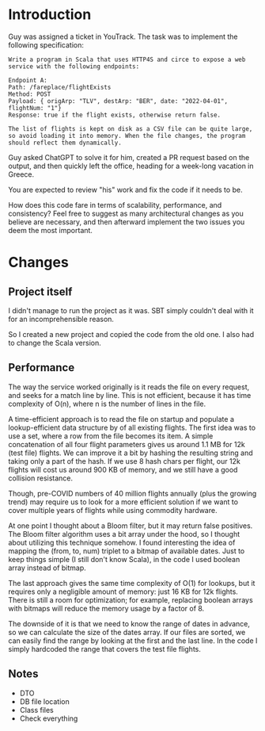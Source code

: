 # Introduction

Guy was assigned a ticket in YouTrack. The task was to implement the following specification:

```
Write a program in Scala that uses HTTP4S and circe to expose a web service with the following endpoints:

Endpoint A:
Path: /fareplace/flightExists
Method: POST
Payload: { origArp: "TLV", destArp: "BER", date: "2022-04-01", flightNum: "1"}
Response: true if the flight exists, otherwise return false.

The list of flights is kept on disk as a CSV file can be quite large, so avoid loading it into memory. When the file changes, the program should reflect them dynamically. 
```

Guy asked ChatGPT to solve it for him, created a PR request based on the output, and then quickly left the office,
heading for a week-long vacation in Greece.

You are expected to review "his" work and fix the code if it needs to be.

How does this code fare in terms of scalability, performance, and consistency? Feel free to suggest as many
architectural changes as you believe are necessary, and then afterward implement the two issues you deem the most
important.

# Changes

## Project itself

I didn't manage to run the project as it was. SBT simply couldn't deal with it for an incomprehensible reason.

So I created a new project and copied the code from the old one. I also had to change the Scala version.

## Performance

The way the service worked originally is it reads the file on every request, and seeks for a match line by line. This is
not efficient, because it has time complexity of O(n), where n is the number of lines in the file.

A time-efficient approach is to read the file on startup and populate a lookup-efficient data structure by of all
existing flights.
The first idea was to use a set, where a row from the file becomes its item. A simple concatenation of all four flight
parameters gives us around 1.1 MB for 12k (test file) flights. We can improve it a bit by hashing the resulting string
and taking only a part of the hash. If we use 8 hash chars per flight, our 12k flights will cost us around 900 KB of
memory, and we still have a good collision resistance.

Though, pre-COVID numbers of 40 million flights annually (plus the growing trend) may require us to look for a more
efficient solution if we want to cover multiple years of flights while using commodity hardware.

At one point I thought about a Bloom filter, but it may return false positives. The Bloom filter algorithm uses a bit
array under the hood, so I thought about utilizing this technique somehow. I found interesting the idea of mapping the
(from, to, num) triplet to a bitmap of available dates. Just to keep things simple (I still don't know Scala), in the
code I used boolean array instead of bitmap.

The last approach gives the same time complexity of O(1) for lookups, but it requires only a negligible amount of
memory: just 16 KB for 12k flights. There is still a room for optimization; for example, replacing boolean arrays with
bitmaps will reduce the memory usage by a factor of 8.

The downside of it is that we need to know the range of dates in advance, so we can calculate the size of the dates
array. If our files are sorted, we can easily find the range by looking at the first and the last line. In the code I
simply hardcoded the range that covers the test file flights.

## Notes

* DTO
* DB file location
* Class files
* Check everything
